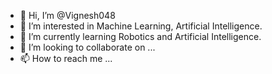 - 👋 Hi, I’m @Vignesh048
- 👀 I’m interested in Machine Learning, Artificial Intelligence.
- 🌱 I’m currently learning Robotics and Artificial Intelligence.
- 💞️ I’m looking to collaborate on ...
- 📫 How to reach me ...

<!---
Vignesh048/Vignesh048 is a ✨ special ✨ repository because its `README.md` (this file) appears on your GitHub profile.
You can click the Preview link to take a look at your changes.
--->
